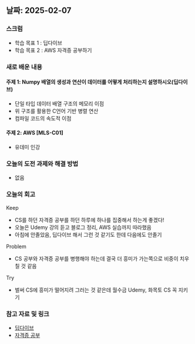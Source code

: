 ## 날짜: 2025-02-07

### 스크럼
- 학습 목표 1 : 딥다이브
- 학습 목표 2 : AWS 자격증 공부하기

### 새로 배운 내용
#### 주제 1: Numpy 배열의 생성과 연산이 데이터를 어떻게 처리하는지 설명하시오(딥다이브)
- 단일 타입 데이터 배열 구조의 메모리 이점
- 위 구조를 활용한 C언어 기반 병렬 연산
- 컴파일 코드의 속도적 이점

#### 주제 2: AWS [MLS-C01]
- 유데미 인강

### 오늘의 도전 과제와 해결 방법
- 없음

### 오늘의 회고
Keep
- CS를 하던 자격증 공부를 하던 하루에 하나를 집중해서 하는게 좋겠다!
- 오늘은 Udemy 강의 듣고 블로그 정리, AWS 실습까지 따라했음
- 아침에 안졸았음, 딥다이브 해서 그런 것 같기도 한데 다음에도 안졸기

Problem
- CS 공부와 자격증 공부를 병행해야 하는데 결국 더 흥미가 가는쪽으로 비중이 치우칠 것 같음

Try
- 벌써 CS에 흥미가 떨어지려 그러는 것 같은데 월수금 Udemy, 화목토 CS 꼭 지키기

### 참고 자료 및 링크
- [딥다이브](https://www.notion.so/adapterz/2-b40f83e9e6784c878a327b9af2d90881?pvs=4)
- [자격증 공부](https://velog.io/@hyundduny/2025-02-07-%EC%9E%90%EA%B2%A9%EC%A6%9D-%EA%B3%B5%EB%B6%80)
